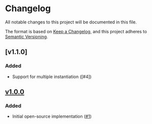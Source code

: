 # Changelog
All notable changes to this project will be documented in this file.

The format is based on [Keep a Changelog](https://keepachangelog.com/en/1.0.0/),
and this project adheres to [Semantic Versioning](https://semver.org/spec/v2.0.0.html).

## [v1.1.0]
### Added

- Support for multiple instantiation ([#4])

## [v1.0.0]
### Added

- Initial open-source implementation ([#1])

[Unreleased]: https://github.com/projectsyn/component-nfs-subdir-external-provisioner/compare/v1.0.0...HEAD
[v1.0.0]: https://github.com/projectsyn/component-nfs-subdir-external-provisioner/releases/tag/v1.0.0

[#1]: https://github.com/projectsyn/component-nfs-subdir-external-provisioner/pull/1
